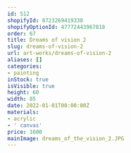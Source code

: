 ```yaml
---
id: 512
shopifyId: 8723269419338
shopifyOptionId: 47772443967818
order: 67
title: Dreams of vision 2
slug: dreams-of-vision-2
url: art-works/dreams-of-vision-2
aliases: []
categories:
- painting
inStock: true
isVisible: true
height: 60
width: 85
date: 2022-01-01T00:00:00Z
materials:
- acrylic
- ' canvas'
price: 1600
mainImage: dreams_of_the_vision_2.JPG
---
```

